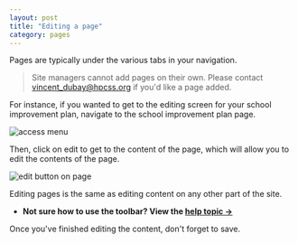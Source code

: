 ```yaml
---
layout: post
title: "Editing a page"
category: pages
---
```


Pages are typically under the various tabs in your navigation. 

> Site managers cannot add pages on their own. Please contact <a href="mailto:vincent_dubay@hcpss.org">vincent_dubay@hpcss.org</a> if you'd like a page added.

For instance, if you wanted to get to the editing screen for your school improvement plan, navigate to the school improvement plan page. 

![access menu](/schoolsites-help/images/pages/edit-sip-menu.png)

Then, click on edit to get to the content of the page, which will allow you to edit the contents of the page.

![edit button on page](/schoolsites-help/images/pages/edit-sip.png)

Editing pages is the same as editing content on any other part of the site.

- **Not sure how to use the toolbar? View the [help topic &rarr;](/schoolsites-help/edit/2014/07/15/editing-page/)**

Once you've finished editing the content, don't forget to save.